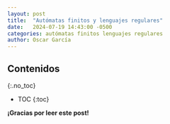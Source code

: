 ```yaml
---
layout: post
title:  "Autómatas finitos y lenguajes regulares"
date:   2024-07-19 14:43:00 -0500
categories: autómatas finitos lenguajes regulares
author: Oscar García
---
```


## Contenidos
{:.no_toc}

* TOC
{:toc}

**¡Gracias por leer este post!**
